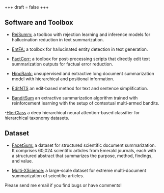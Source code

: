 +++
draft = false
+++

## Software and Toolbox

- [RejSumm:](https://github.com/mcao516/rej-summ) a toolbox with rejection learning and inference models for hallucination reduction in text summarization. 

- [EntFA:](https://github.com/mcao516/EntFA) a toolbox for hallucinated entity detection in text generation. 

- [FactCorr:](https://github.com/mcao516/Factual-Error-Correction) a toolbox for post-processing scripts that directly edit text summarization outputs for factual error reduction. 

- [HipoRank:](https://github.com/mirandrom/HipoRank) unsupervised and extractive long document summarization model with hierarchical and positional information.

- [EditNTS](https://github.com/YueDongCS/EditNTS) an edit-based method for text and sentence simplification.  

- [BanditSum](https://github.com/YueDongCS/BanditSum) an extractive summarization algorithm trained with reinforcement learning with the setup of contextual multi-armed bandits.

-[HierClass](https://github.com/koustuvsinha/hier-class) a deep hierarchical neural attention-based classifier for hierarchical taxonomy datasets.

 
## Dataset
- [FacetSum:](https://github.com/hfthair/emerald_crawler) a dataset for structured scientific document summarization. It comprises 60,024 scientific articles from Emerald journals, each with a structured abstract that summarizes the purpose, method, findings, and value.

- [Multi-XScience:](https://github.com/yaolu/Multi-XScience) a large-scale dataset for extreme multi-document summarization of scientific articles.

Please send me email if you find bugs or have comments!